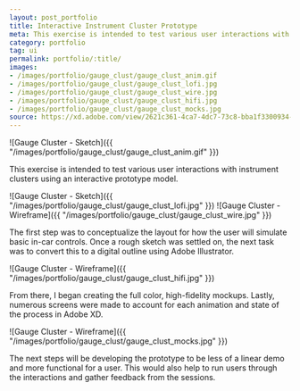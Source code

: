 ```yaml
---
layout: post_portfolio
title: Interactive Instrument Cluster Prototype
meta: This exercise is intended to test various user interactions with an instrument cluster using an interactive prototype model.
category: portfolio
tag: ui
permalink: portfolio/:title/
images: 
- /images/portfolio/gauge_clust/gauge_clust_anim.gif
- /images/portfolio/gauge_clust/gauge_clust_lofi.jpg
- /images/portfolio/gauge_clust/gauge_clust_wire.jpg
- /images/portfolio/gauge_clust/gauge_clust_hifi.jpg
- /images/portfolio/gauge_clust/gauge_clust_mocks.jpg
source: https://xd.adobe.com/view/2621c361-4ca7-4dc7-73c8-bba1f3300934-5010/?fullscreen
---
```


![Gauge Cluster - Sketch]({{ "/images/portfolio/gauge_clust/gauge_clust_anim.gif" }})

This exercise is intended to test various user interactions with instrument clusters using an interactive prototype model.

![Gauge Cluster - Sketch]({{ "/images/portfolio/gauge_clust/gauge_clust_lofi.jpg" }})
![Gauge Cluster - Wireframe]({{ "/images/portfolio/gauge_clust/gauge_clust_wire.jpg" }})

The first step was to conceptualize the layout for how the user will simulate basic in-car controls. Once a rough sketch was settled on, the next task was to convert this to a digital outline using Adobe Illustrator. 

![Gauge Cluster - Wireframe]({{ "/images/portfolio/gauge_clust/gauge_clust_hifi.jpg" }})

From there, I began creating the full color, high-fidelity mockups. Lastly, numerous screens were made to account for each animation and state of the process in Adobe XD.

![Gauge Cluster - Wireframe]({{ "/images/portfolio/gauge_clust/gauge_clust_mocks.jpg" }})

The next steps will be developing the prototype to be less of a linear demo and more functional for a user. This would also help to run users through the interactions and gather feedback from the sessions.